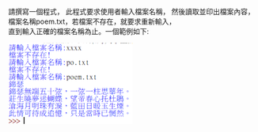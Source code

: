 請撰寫一個程式， 
此程式要求使用者輸入檔案名稱， 
然後讀取並印出檔案內容，  
檔案名稱poem.txt，若檔案不存在，就要求重新輸入，  
直到輸入正確的檔案名稱為止。一個範例如下:  
  
![image](https://github.com/gjlmotea/PracticePython/blob/master/ch15/01/IMAGE.png)
